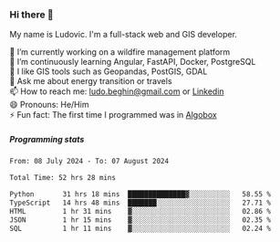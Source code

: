 ### Hi there 👋

My name is Ludovic. I'm a full-stack web and GIS developer.

 🔭 I’m currently working on a wildfire management platform<br/>
 🌱 I’m continuously learning Angular, FastAPI, Docker, PostgreSQL<br/>
 👯 I like GIS tools such as Geopandas, PostGIS, GDAL<br/>
 💬 Ask me about energy transition or travels<br/>
 📫 How to reach me: ludo.beghin@gmail.com or [Linkedin](https://www.linkedin.com/in/ludovic-beghin/)<br/>
 😄 Pronouns: He/Him<br/>
 ⚡ Fun fact: The first time I programmed was in [Algobox](https://fr.wikipedia.org/wiki/Algobox)<br/>

##### Programming stats
<!--START_SECTION:waka-->

```txt
From: 08 July 2024 - To: 07 August 2024

Total Time: 52 hrs 28 mins

Python       31 hrs 18 mins  ██████████████▓░░░░░░░░░░   58.55 %
TypeScript   14 hrs 48 mins  ███████░░░░░░░░░░░░░░░░░░   27.71 %
HTML         1 hr 31 mins    ▓░░░░░░░░░░░░░░░░░░░░░░░░   02.86 %
JSON         1 hr 15 mins    ▓░░░░░░░░░░░░░░░░░░░░░░░░   02.35 %
SQL          1 hr 11 mins    ▓░░░░░░░░░░░░░░░░░░░░░░░░   02.24 %
```

<!--END_SECTION:waka-->
